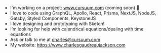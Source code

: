- I'm working on a project: www.cursuum.com (coming soon) 📅
- I love to code using GraphQL, Apollo, React, Prisma, NextJS, NodeJS, Gatsby, Styled Components, KeystoneJS
- I love designing and prototyping with Sketch! 
- I’m looking for help with calendrical equations/dealing with time equations
- Ask or talk to me at charles@cursuum.com 
- My website: https://www.charlesgaudreaujackson.com
